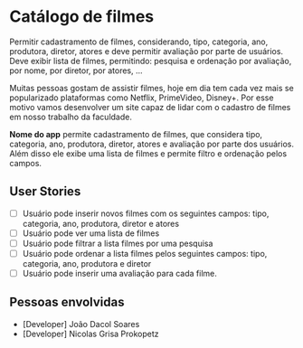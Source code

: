 # Catálogo de filmes

Permitir cadastramento de filmes, considerando, tipo, categoria, ano, produtora, diretor, atores e deve permitir avaliação por parte de usuários. Deve exibir lista de filmes, permitindo: pesquisa e ordenação por avaliação, por nome, por diretor, por atores, ...

Muitas pessoas gostam de assistir filmes, hoje em dia tem cada vez mais se popularizado plataformas como Netflix, PrimeVideo, Disney+. Por esse motivo vamos desenvolver um site capaz de lidar com o cadastro de filmes em nosso trabalho da faculdade.

**Nome do app** permite cadastramento de filmes, que considera tipo, categoria, ano, produtora, diretor, atores e avaliação por parte dos usuários. Além disso ele exibe uma lista de filmes e permite filtro e ordenação pelos campos.

## User Stories

-   [ ] Usuário pode inserir novos filmes com os seguintes campos: tipo, categoria, ano, produtora, diretor e atores
-   [ ] Usuário pode ver uma lista de filmes
-   [ ] Usuário pode filtrar a lista filmes por uma pesquisa
-   [ ] Usuário pode ordenar a lista filmes pelos seguintes campos: tipo, categoria, ano, produtora e diretor
-   [ ] Usuário pode inserir uma avaliação para cada filme.

## Pessoas envolvidas

-   [Developer] João Dacol Soares
-   [Developer] Nicolas Grisa Prokopetz